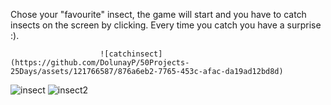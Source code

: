 Chose your "favourite" insect, the game will start and you have to catch insects on the screen by
                        clicking. Every time you catch you have a surprise :).

                        
                        ![catchinsect](https://github.com/DolunayP/50Projects-25Days/assets/121766587/876a6eb2-7765-453c-afac-da19ad12bd8d)

![insect](https://github.com/DolunayP/50Projects-25Days/assets/121766587/01e6c4a4-90d1-45a3-a1e3-9669baea80fb)
![insect2](https://github.com/DolunayP/50Projects-25Days/assets/121766587/b1bdf1f1-88f3-4230-a6c5-7d5a69d2e59f)

